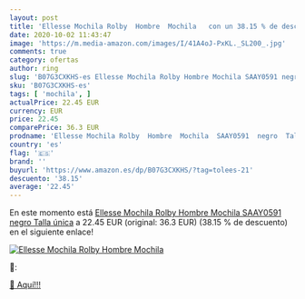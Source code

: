 ```yaml
---
layout: post
title: 'Ellesse Mochila Rolby  Hombre  Mochila   con un 38.15 % de descuento'
date: 2020-10-02 11:43:47
image: 'https://m.media-amazon.com/images/I/41A4oJ-PxKL._SL200_.jpg'
comments: true
category: ofertas
author: ring
slug: 'B07G3CXKHS-es Ellesse Mochila Rolby Hombre Mochila SAAY0591 negro Talla...'
sku: 'B07G3CXKHS-es'
tags: [ 'mochila', ]
actualPrice: 22.45 EUR
currency: EUR
price: 22.45
comparePrice: 36.3 EUR
prodname: 'Ellesse Mochila Rolby  Hombre  Mochila  SAAY0591  negro  Talla única'
country: 'es'
flag: '🇪🇸'
brand: ''
buyurl: 'https://www.amazon.es/dp/B07G3CXKHS/?tag=tolees-21'
descuento: '38.15'
average: '22.45'
---
```


En este momento está [Ellesse Mochila Rolby  Hombre  Mochila  SAAY0591  negro  Talla única](https://www.amazon.es/dp/B07G3CXKHS/?tag=tolees-21) a 22.45 EUR (original: 36.3 EUR) (38.15 %  de descuento) en el siguiente enlace!

[![Ellesse Mochila Rolby  Hombre  Mochila  ](https://m.media-amazon.com/images/I/41A4oJ-PxKL._SL200_.jpg)](https://www.amazon.es/dp/B07G3CXKHS/?tag=tolees-21)

🔎:


[🛒 Aquí!!!](https://www.amazon.es/dp/B07G3CXKHS/?tag=tolees-21)
